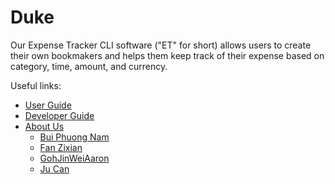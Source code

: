 # Duke

Our Expense Tracker CLI software ("ET" for short) allows users to create their own bookmakers and helps them keep track of their expense based on category, time, amount, and currency.

Useful links:
* [User Guide](UserGuide.md)
* [Developer Guide](DeveloperGuide.md)
* [About Us](AboutUs.md)
  * [Bui Phuong Nam](team/BuiPhuongNam.md)
  * [Fan Zixian](team/FanZixian.md)
  * [GohJinWeiAaron](team/gohjw.md)
  * [Ju Can](team/ju-can.md)
